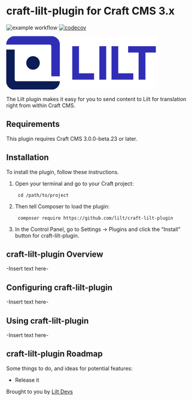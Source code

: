 # craft-lilt-plugin for Craft CMS 3.x

![example workflow](https://github.com/lilt/craft-lilt-plugin/actions/workflows/push.yml/badge.svg?branch=1.x)
[![codecov](https://codecov.io/gh/lilt/craft-lilt-plugin/branch/1.x/graph/badge.svg?token=29FN4ZTOI8)](https://codecov.io/gh/lilt/craft-lilt-plugin)

![Screenshot](resources/img/plugin-logo.webp)

The Lilt plugin makes it easy for you to send content to Lilt for translation right from within Craft CMS.

## Requirements

This plugin requires Craft CMS 3.0.0-beta.23 or later.

## Installation

To install the plugin, follow these instructions.

1. Open your terminal and go to your Craft project:

        cd /path/to/project

2. Then tell Composer to load the plugin:

        composer require https://github.com/lilt/craft-lilt-plugin

3. In the Control Panel, go to Settings → Plugins and click the “Install” button for craft-lilt-plugin.

## craft-lilt-plugin Overview

-Insert text here-

## Configuring craft-lilt-plugin

-Insert text here-

## Using craft-lilt-plugin

-Insert text here-

## craft-lilt-plugin Roadmap

Some things to do, and ideas for potential features:

* Release it

Brought to you by [Lilt Devs](https://github.com/lilt)

